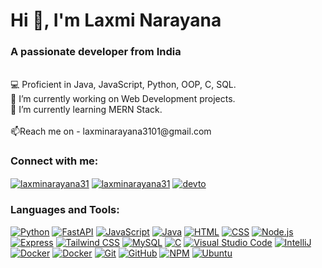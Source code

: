 <h1 align="left">Hi 👋, I'm Laxmi Narayana</h1>
<h3 align="left">A passionate developer from India</h3><br>💻 Proficient in Java, JavaScript, Python, OOP, C, SQL.<br>🔭 I’m currently working on Web Development projects.<br>🌱 I’m currently learning MERN Stack. <br><br>📫Reach me on - laxminarayana3101@gmail.com

<h3 align="left">Connect with me:</h3>
<p align="left">
<a href="https://www.linkedin.com/in/laxminarayana31/" target="_blank"><img align="center" src="https://skillicons.dev/icons?i=linkedin" alt="laxminarayana31"/></a>
<a href="https://twitter.com/Shiva_131" target="_blank"><img align="center" src="https://skillicons.dev/icons?i=twitter" alt="laxminarayana31"/></a>
<a href="https://dev.to/laxminarayana31" target="_blank"><img  align="center" src="https://skillicons.dev/icons?i=devto" alt="devto"/></a>
</p>

<h3 align="left">Languages and Tools:</h3>
<p align="left">
  <a href="https://www.python.org" target="_blank"><img  src="https://skillicons.dev/icons?i=python" alt="Python"/></a>
  <a href="https://fastapi.tiangolo.com/tutorial/" target="_blank"><img  src="https://skillicons.dev/icons?i=fastapi" alt="FastAPI"/></a>
  <a href="https://www.javascript.com" target="_blank"><img  src="https://skillicons.dev/icons?i=js" alt="JavaScript"/></a>
  <a href="https://www.java.com" target="_blank"><img src="https://skillicons.dev/icons?i=java" alt="Java"/></a>
  <a href="https://html.spec.whatwg.org/multipage/" target="_blank"><img  src="https://skillicons.dev/icons?i=html" alt="HTML"/></a>
  <a href="https://www.w3.org/Style/CSS/Overview.en.html" target="_blank"><img  src="https://skillicons.dev/icons?i=css" alt="CSS"/></a>
  <a href="https://nodejs.org/" target="_blank"><img  src="https://skillicons.dev/icons?i=nodejs" alt="Node.js"/></a>
  <a href="https://expressjs.com/" target="_blank"><img  src="https://skillicons.dev/icons?i=express" alt="Express"/></a>
  <a href="https://tailwindcss.com/" target="_blank"><img  src="https://skillicons.dev/icons?i=tailwind" alt="Tailwind CSS"/></a>
<!--   <a href="https://reactjs.org/" target="_blank"><img src="https://skillicons.dev/icons?i=react" alt="React"/></a> -->
  <a href="https://www.mysql.com/" target="_blank"><img  src="https://skillicons.dev/icons?i=mysql" alt="MySQL"/></a>
<!--   <a href="https://www.mongodb.com/" target="_blank"><img  src="https://skillicons.dev/icons?i=mongodb" alt="mongoDB"/></a> -->
  <a href="https://www.cprogramming.com/" target="_blank"><img src="https://skillicons.dev/icons?i=c" alt="C"/></a>
  <a href="https://code.visualstudio.com/" target="_blank"><img src="https://skillicons.dev/icons?i=vscode" alt="Visual Studio Code"/></a>
  <a href="https://www.jetbrains.com/idea/" target="_blank"><img src="https://skillicons.dev/icons?i=idea" alt="IntelliJ"/></a>
  <a href="https://www.docker.com/" target="_blank"><img  src="https://skillicons.dev/icons?i=docker" alt="Docker"/></a>
  <a href="https://www.postman.com/" target="_blank"><img  src="https://skillicons.dev/icons?i=postman" alt="Docker"/></a>
  <a href="https://git-scm.com/" target="_blank"><img  src="https://skillicons.dev/icons?i=git" alt="Git"/></a>
  <a href="https://github.com/" target="_blank"><img  src="https://skillicons.dev/icons?i=github" alt="GitHub"/></a>
  <a href="https://www.npmjs.com/" target="_blank"><img  src="https://skillicons.dev/icons?i=npm" alt="NPM"/></a>
  <a href="https://ubuntu.com/" target="_blank"><img  src="https://skillicons.dev/icons?i=ubuntu" alt="Ubuntu"/></a>
</p>


<!--
# 📊 GitHub Stats:
![]([https://github-readme-stats.vercel.app/api?username=LaxmiNarayana31&theme=dark&hide_border=false&include_all_commits=false&count_private=false])<br/>
![](https://github-readme-streak-stats.herokuapp.com/?user=LaxmiNarayana31/&theme=dark&hide_border=false)<br/>
![](https://github-readme-stats.vercel.app/api/top-langs/?username=LaxmiNarayana31&theme=dark&hide_border=false&include_all_commits=false&count_private=false&layout=compact)

### ✍️ Random Dev Quote
![](https://quotes-github-readme.vercel.app/api?type=horizontal&theme=dark)
-->
